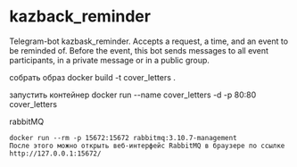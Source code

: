 # kazback_reminder
Telegram-bot kazbask_reminder. Accepts a request, a time, and an event to be reminded of. Before the event, this bot sends messages to all event participants, in a private message or in a public group.

собрать образ
docker build -t cover_letters .

запустить контейнер
docker run --name cover_letters -d -p 80:80 cover_letters

rabbitMQ
```
docker run --rm -p 15672:15672 rabbitmq:3.10.7-management
После этого можно открыть веб-интерфейс RabbitMQ в браузере по ссылке http://127.0.0.1:15672/

```
